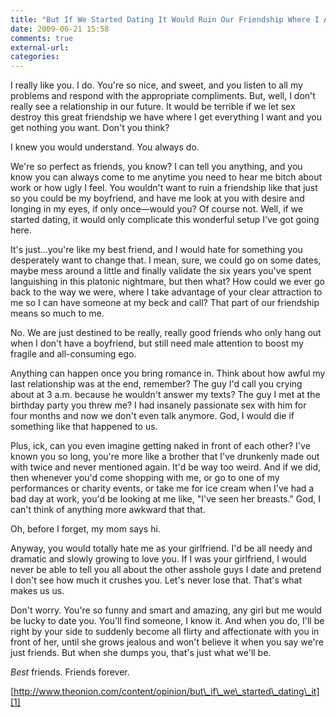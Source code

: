 ```yaml
---
title: "But If We Started Dating It Would Ruin Our Friendship Where I Ask You To Do Things And You Do Them by Kimberly Pruitt"
date: 2009-06-21 15:58
comments: true
external-url:
categories:
---
```

I really like you. I do. You're so nice, and sweet, and you listen to all my problems and respond with the appropriate compliments. But, well, I don't really see a relationship in our future. It would be terrible if we let sex destroy this great friendship we have where I get everything I want and you get nothing you want. Don't you think?

I knew you would understand. You always do.

We're so perfect as friends, you know? I can tell you anything, and you know you can always come to me anytime you need to hear me bitch about work or how ugly I feel. You wouldn't want to ruin a friendship like that just so you could be my boyfriend, and have me look at you with desire and longing in my eyes, if only once—would you? Of course not. Well, if we started dating, it would only complicate this wonderful setup I've got going here.

It's just…you're like my best friend, and I would hate for something you desperately want to change that. I mean, sure, we could go on some dates, maybe mess around a little and finally validate the six years you've spent languishing in this platonic nightmare, but then what? How could we ever go back to the way we were, where I take advantage of your clear attraction to me so I can have someone at my beck and call? That part of our friendship means so much to me.

No. We are just destined to be really, really good friends who only hang out when I don't have a boyfriend, but still need male attention to boost my fragile and all-consuming ego.

Anything can happen once you bring romance in. Think about how awful my last relationship was at the end, remember? The guy I'd call you crying about at 3 a.m. because he wouldn't answer my texts? The guy I met at the birthday party you threw me? I had insanely passionate sex with him for four months and now we don't even talk anymore. God, I would die if something like that happened to us.

Plus, ick, can you even imagine getting naked in front of each other? I've known you so long, you're more like a brother that I've drunkenly made out with twice and never mentioned again. It'd be way too weird. And if we did, then whenever you'd come shopping with me, or go to one of my performances or charity events, or take me for ice cream when I've had a bad day at work, you'd be looking at me like, "I've seen her breasts." God, I can't think of anything more awkward that that.

Oh, before I forget, my mom says hi.

Anyway, you would totally hate me as your girlfriend. I'd be all needy and dramatic and slowly growing to love you. If I was your girlfriend, I would never be able to tell you all about the other asshole guys I date and pretend I don't see how much it crushes you. Let's never lose that. That's what makes us us.

Don't worry. You're so funny and smart and amazing, any girl but me would be lucky to date you. You'll find someone, I know it. And when you do, I'll be right by your side to suddenly become all flirty and affectionate with you in front of her, until she grows jealous and won't believe it when you say we're just friends. But when she dumps you, that's just what we'll be.

_Best_ friends. Friends forever.

[http://www.theonion.com/content/opinion/but\_if\_we\_started\_dating\_it][1]

  [1]: http://www.theonion.com/content/opinion/but_if_we_started_dating_it
